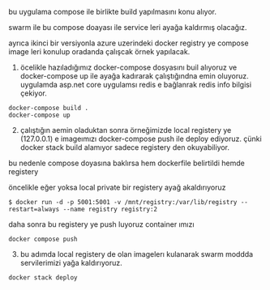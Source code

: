 bu uygulama compose ile birlikte build yapılmasını konu alıyor.

swarm ile bu compose doayası ile service leri ayağa kaldırmış olacağız.

ayrıca ikinci bir versiyonla azure uzerindeki docker registry ye compose image leri konulup oradanda çalışcak örnek yapılacak.

1. öcelikle hazıladığımız docker-compose dosyasını buil alıyoruz ve docker-compose up ile ayağa kadırarak çalıştığındna emin oluyoruz. uygulamda asp.net core uygulamsı redis e bağlanrak redis info bilgisi çekiyor.

```
docker-compose build .
docker-compose up
```
2. çalıştığın aemin oladuktan sonra örneğimizde local registery ye (127.0.0.1) e imageımızı docker-compose push ile deploy ediyoruz. çünki docker stack build alamıyor sadece registery den okuyabiliyor.

bu nedenle compose doyasına baklırsa hem dockerfile belirtildi hemde registery

öncelikle eğer yoksa local private bir registery ayağ akaldırıyoruz

```
$ docker run -d -p 5001:5001 -v /mnt/registry:/var/lib/registry --restart=always --name registry registry:2
```
daha sonra bu registery ye push luyoruz container ımızı


```
docker compose push 
```


3. bu adımda local registery de olan imagelerı kulanarak swarm moddda servilerimizi yağa kaldırıyoruz.




```
docker stack deploy 









